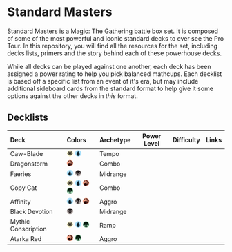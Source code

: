# Standard Masters

Standard Masters is a Magic: The Gathering battle box set. It is composed of some of the most powerful and iconic standard decks to ever see the Pro Tour. In this repository, you will find all the resources for the set, including decks lists, primers and the story behind each of these powerhouse decks. 

While all decks can be played against one another, each deck has been assigned a power rating to help you pick balanced mathcups. Each decklist is based off a specific list from an event of it's era, but may include additional sideboard cards from the standard format to help give it some options against the other decks in _this_ format.

## Decklists

| Deck        | Colors                                                                  | Archetype | Power Level | Difficulty | Links   |
| :---------- | :-----------------------------------------------------------------------| :-------- | ----------- | ---------- | ------- |
| Caw-Blade   | <img src="assets/W.svg" width="15"> <img src="assets/U.svg" width="15"> | Tempo     |             |            |         |
| Dragonstorm | <img src="assets/R.svg" width="15">                                     | Combo     |             |            |         |
| Faeries     | <img src="assets/U.svg" width="15"> <img src="assets/B.svg" width="15"> | Midrange  |             |            |         |
| Copy Cat    | <img src="assets/W.svg" width="15"> <img src="assets/U.svg" width="15"> <img src="assets/R.svg" width="15"> <img src="assets/G.svg" width="15"> | Combo  |             |            |         |
| Affinity    | <img src="assets/U.svg" width="15"> <img src="assets/B.svg" width="15"> <img src="assets/R.svg" width="15"> | Aggro  |             |            |         |
| Black Devotion | <img src="assets/B.svg" width="15"> | Midrange  |             |            |         |
| Mythic Conscription | <img src="assets/W.svg" width="15"> <img src="assets/U.svg" width="15"> <img src="assets/G.svg" width="15"> | Ramp  |             |            |         |
| Atarka Red  | <img src="assets/R.svg" width="15"> <img src="assets/G.svg" width="15"> | Aggro  |             |            |         |
